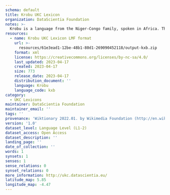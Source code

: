 ```yaml
---
schema: default
title: Krobu UKC Lexicon
organization: DataScientia Foundation
notes: >-
  Krobu is a language from the Niger-Congo family, spoken in Africa. The UKC Lexicon of Krobu is represented as a lexico-semantic network. It consists of words, word senses, synsets, as well as sense-level and synset-level relationships.
resources:
  - name: Krobu UKC Lexicon LMF format
    url: >-
      resources/61e3ead1-12be-48b1-80d1-269090452118/output-kxb.zip
    format: xml
    license: https://creativecommons.org/licenses/by-nc-sa/4.0/
    last_updated: 2023-04-17
    created: 2023-04-17
    size: 773
    release_date: 2023-04-17
    distribution_document: ''
    language: Krobu
    language_code: kxb
category:
  - UKC Lexicons
maintainer: DataScientia Foundation
maintainer_email: ''
tags: ''
provenance: 'Wiktionary 2022.01. by Wikimedia Foundation (http://en.wiktionary.org); Princeton WordNet 2.1 by Princeton University (https://wordnet.princeton.edu)'
version: '1.0'
dataset_level: Language Level (L1-2)
dataset_access: Open Access
dataset_description: ''
landing_page: ''
date_of_collection: ''
words: 1
synsets: 1
senses: 1
sense_relations: 0
synset_relations: 0
more_information: http://ukc.datascientia.eu/
latitude_map: 5.85
longitude_map: -4.47
---
```

